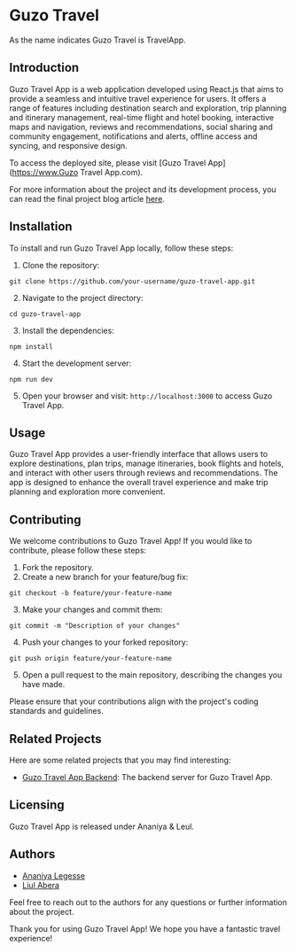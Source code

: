 # Guzo Travel

As the name indicates Guzo Travel is TravelApp.

## Introduction

Guzo Travel App is a web application developed using React.js that aims to provide a seamless and intuitive travel experience for users. It offers a range of features including destination search and exploration, trip planning and itinerary management, real-time flight and hotel booking, interactive maps and navigation, reviews and recommendations, social sharing and community engagement, notifications and alerts, offline access and syncing, and responsive design.

To access the deployed site, please visit [Guzo Travel App](https://www.Guzo Travel App.com).

For more information about the project and its development process, you can read the final project blog article [here](link-to-blog-article).

## Installation

To install and run Guzo Travel App locally, follow these steps:

1. Clone the repository: 
```shell
git clone https://github.com/your-username/guzo-travel-app.git
```

2. Navigate to the project directory: 
```shell
cd guzo-travel-app
```

3. Install the dependencies: 
```shell
npm install
```

4. Start the development server: 
```shell
npm run dev
```

5. Open your browser and visit: `http://localhost:3000` to access Guzo Travel App.

## Usage

Guzo Travel App provides a user-friendly interface that allows users to explore destinations, plan trips, manage itineraries, book flights and hotels, and interact with other users through reviews and recommendations. The app is designed to enhance the overall travel experience and make trip planning and exploration more convenient.

## Contributing

We welcome contributions to Guzo Travel App! If you would like to contribute, please follow these steps:

1. Fork the repository.
2. Create a new branch for your feature/bug fix: 
```shell
git checkout -b feature/your-feature-name
```
3. Make your changes and commit them: 
```shell
git commit -m "Description of your changes"
```
4. Push your changes to your forked repository: 
```shell
git push origin feature/your-feature-name
```
5. Open a pull request to the main repository, describing the changes you have made.

Please ensure that your contributions align with the project's coding standards and guidelines.

## Related Projects

Here are some related projects that you may find interesting:

- [Guzo Travel App Backend](https://github.com/your-username/travel-app-backend): The backend server for Guzo Travel App.

## Licensing

Guzo Travel App is released under Ananiya & Leul.

## Authors

- [Ananiya Legesse](link-to-author-1-linkedin-profile)
- [Liul Abera](link-to-author-2-linkedin-profile)

Feel free to reach out to the authors for any questions or further information about the project.

Thank you for using Guzo Travel App! We hope you have a fantastic travel experience!
